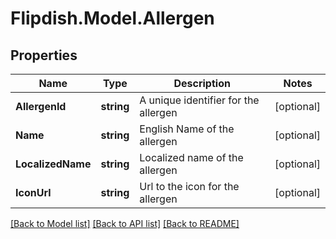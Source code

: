 # Flipdish.Model.Allergen
## Properties

Name | Type | Description | Notes
------------ | ------------- | ------------- | -------------
**AllergenId** | **string** | A unique identifier for the allergen | [optional] 
**Name** | **string** | English Name of the allergen | [optional] 
**LocalizedName** | **string** | Localized name of the allergen | [optional] 
**IconUrl** | **string** | Url to the icon for the allergen | [optional] 

[[Back to Model list]](../README.md#documentation-for-models) [[Back to API list]](../README.md#documentation-for-api-endpoints) [[Back to README]](../README.md)


